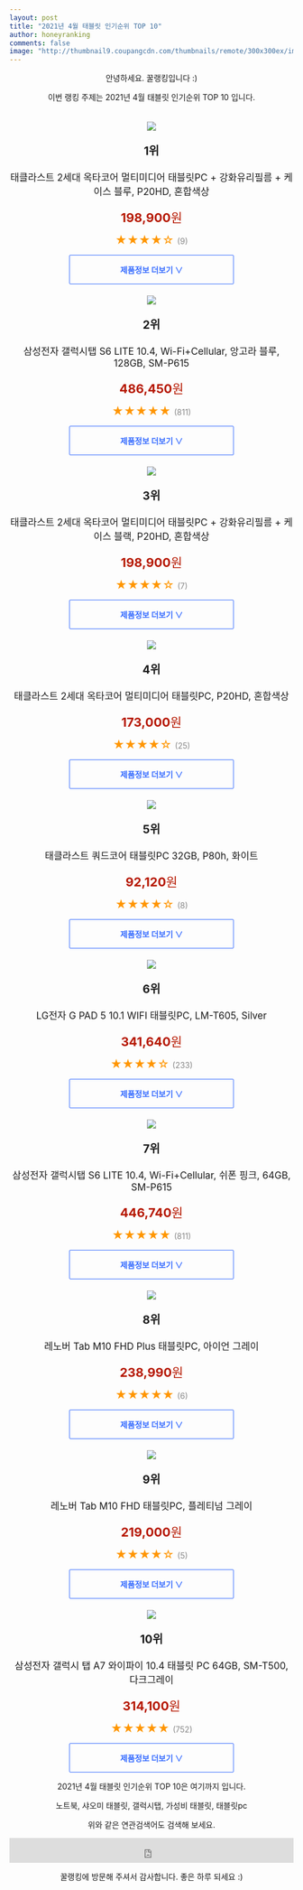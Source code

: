 ```yaml
--- 
layout: post 
title: "2021년 4월 태블릿 인기순위 TOP 10" 
author: honeyranking 
comments: false 
image: "http://thumbnail9.coupangcdn.com/thumbnails/remote/300x300ex/image/rs_quotation_api/lsf9tvra/f912fa73bf624a03886874a27c875c50.jpg" 
--- 
```

<p style="text-align: center;">안녕하세요. 꿀랭킹입니다 :)</p> <p style="text-align: center;">이번 랭킹 주제는 2021년 4월 태블릿 인기순위 TOP 10 입니다.</p><center><img src="http://thumbnail9.coupangcdn.com/thumbnails/remote/300x300ex/image/rs_quotation_api/lsf9tvra/f912fa73bf624a03886874a27c875c50.jpg" style="margin-top:20px" /></center> <p style="text-align: center; font-size: 20px"><b>1위</b></p> <p style="text-align: center; font-size: 17px">태클라스트 2세대 옥타코어 멀티미디어 태블릿PC + 강화유리필름 + 케이스 블루, P20HD, 혼합색상</p> <p style="text-align: center;"><span style="color: #b61800; font-size: 22px;"><b>198,900</b>원</span></p> <p style="text-align: center;"><span style="color: #ff9600; font-size: 20px;">★★★★☆ </span><span style="color: #878787;">(9)</span></p> <center><a href="https://coupa.ng/bUTlsJ"> <div style="font-size: 14px; display: inline-block; padding: 15px 90px; color: #346aff; border-radius: 2px; border: 1px solid #346aff; cursor: pointer;"><b>제품정보 더보기 &or;</b></div> </a></center><center><img src="http://thumbnail7.coupangcdn.com/thumbnails/remote/300x300ex/image/retail/images/2020/04/20/16/6/0fda236f-a313-4396-a3b9-ffa3989fe535.jpg" style="margin-top:20px" /></center> <p style="text-align: center; font-size: 20px"><b>2위</b></p> <p style="text-align: center; font-size: 17px">삼성전자 갤럭시탭 S6 LITE 10.4, Wi-Fi+Cellular, 앙고라 블루, 128GB, SM-P615</p> <p style="text-align: center;"><span style="color: #b61800; font-size: 22px;"><b>486,450</b>원</span></p> <p style="text-align: center;"><span style="color: #ff9600; font-size: 20px;">★★★★★ </span><span style="color: #878787;">(811)</span></p> <center><a href="https://coupa.ng/bUTlsM"> <div style="font-size: 14px; display: inline-block; padding: 15px 90px; color: #346aff; border-radius: 2px; border: 1px solid #346aff; cursor: pointer;"><b>제품정보 더보기 &or;</b></div> </a></center><center><img src="http://thumbnail6.coupangcdn.com/thumbnails/remote/300x300ex/image/rs_quotation_api/7vwjboap/dbc6077f9ede4385bde0887f9e8e3673.jpg" style="margin-top:20px" /></center> <p style="text-align: center; font-size: 20px"><b>3위</b></p> <p style="text-align: center; font-size: 17px">태클라스트 2세대 옥타코어 멀티미디어 태블릿PC + 강화유리필름 + 케이스 블랙, P20HD, 혼합색상</p> <p style="text-align: center;"><span style="color: #b61800; font-size: 22px;"><b>198,900</b>원</span></p> <p style="text-align: center;"><span style="color: #ff9600; font-size: 20px;">★★★★☆ </span><span style="color: #878787;">(7)</span></p> <center><a href="https://coupa.ng/bUTlsN"> <div style="font-size: 14px; display: inline-block; padding: 15px 90px; color: #346aff; border-radius: 2px; border: 1px solid #346aff; cursor: pointer;"><b>제품정보 더보기 &or;</b></div> </a></center><center><img src="http://thumbnail10.coupangcdn.com/thumbnails/remote/300x300ex/image/rs_quotation_api/1ew729qd/cbe8663e75804c9b81a537068018b741.jpg" style="margin-top:20px" /></center> <p style="text-align: center; font-size: 20px"><b>4위</b></p> <p style="text-align: center; font-size: 17px">태클라스트 2세대 옥타코어 멀티미디어 태블릿PC, P20HD, 혼합색상</p> <p style="text-align: center;"><span style="color: #b61800; font-size: 22px;"><b>173,000</b>원</span></p> <p style="text-align: center;"><span style="color: #ff9600; font-size: 20px;">★★★★☆ </span><span style="color: #878787;">(25)</span></p> <center><a href="https://coupa.ng/bUTlsP"> <div style="font-size: 14px; display: inline-block; padding: 15px 90px; color: #346aff; border-radius: 2px; border: 1px solid #346aff; cursor: pointer;"><b>제품정보 더보기 &or;</b></div> </a></center><center><img src="http://thumbnail10.coupangcdn.com/thumbnails/remote/300x300ex/image/rs_quotation_api/uievhfwu/78a6ec427f154e5bbc26648372813aa0.jpg" style="margin-top:20px" /></center> <p style="text-align: center; font-size: 20px"><b>5위</b></p> <p style="text-align: center; font-size: 17px">태클라스트 쿼드코어 태블릿PC 32GB, P80h, 화이트</p> <p style="text-align: center;"><span style="color: #b61800; font-size: 22px;"><b>92,120</b>원</span></p> <p style="text-align: center;"><span style="color: #ff9600; font-size: 20px;">★★★★☆ </span><span style="color: #878787;">(8)</span></p> <center><a href="https://coupa.ng/bUTlsU"> <div style="font-size: 14px; display: inline-block; padding: 15px 90px; color: #346aff; border-radius: 2px; border: 1px solid #346aff; cursor: pointer;"><b>제품정보 더보기 &or;</b></div> </a></center><center><img src="http://thumbnail6.coupangcdn.com/thumbnails/remote/300x300ex/image/retail/images/648661674875302-977c1422-517e-4a47-b146-e312e13af5da.jpg" style="margin-top:20px" /></center> <p style="text-align: center; font-size: 20px"><b>6위</b></p> <p style="text-align: center; font-size: 17px">LG전자 G PAD 5 10.1 WIFI 태블릿PC, LM-T605, Silver</p> <p style="text-align: center;"><span style="color: #b61800; font-size: 22px;"><b>341,640</b>원</span></p> <p style="text-align: center;"><span style="color: #ff9600; font-size: 20px;">★★★★☆ </span><span style="color: #878787;">(233)</span></p> <center><a href="https://coupa.ng/bUTlsW"> <div style="font-size: 14px; display: inline-block; padding: 15px 90px; color: #346aff; border-radius: 2px; border: 1px solid #346aff; cursor: pointer;"><b>제품정보 더보기 &or;</b></div> </a></center><center><img src="http://thumbnail6.coupangcdn.com/thumbnails/remote/300x300ex/image/retail/images/2020/04/20/16/1/0bade7a4-c1ae-4c66-993b-93b0cde5178d.jpg" style="margin-top:20px" /></center> <p style="text-align: center; font-size: 20px"><b>7위</b></p> <p style="text-align: center; font-size: 17px">삼성전자 갤럭시탭 S6 LITE 10.4, Wi-Fi+Cellular, 쉬폰 핑크, 64GB, SM-P615</p> <p style="text-align: center;"><span style="color: #b61800; font-size: 22px;"><b>446,740</b>원</span></p> <p style="text-align: center;"><span style="color: #ff9600; font-size: 20px;">★★★★★ </span><span style="color: #878787;">(811)</span></p> <center><a href="https://coupa.ng/bUTls0"> <div style="font-size: 14px; display: inline-block; padding: 15px 90px; color: #346aff; border-radius: 2px; border: 1px solid #346aff; cursor: pointer;"><b>제품정보 더보기 &or;</b></div> </a></center><center><img src="http://thumbnail8.coupangcdn.com/thumbnails/remote/300x300ex/image/retail/images/2020/11/24/13/3/e82f989f-4cdf-4232-9785-52b342af18fa.jpg" style="margin-top:20px" /></center> <p style="text-align: center; font-size: 20px"><b>8위</b></p> <p style="text-align: center; font-size: 17px">레노버 Tab M10 FHD Plus 태블릿PC, 아이언 그레이</p> <p style="text-align: center;"><span style="color: #b61800; font-size: 22px;"><b>238,990</b>원</span></p> <p style="text-align: center;"><span style="color: #ff9600; font-size: 20px;">★★★★★ </span><span style="color: #878787;">(6)</span></p> <center><a href="https://coupa.ng/bUTls3"> <div style="font-size: 14px; display: inline-block; padding: 15px 90px; color: #346aff; border-radius: 2px; border: 1px solid #346aff; cursor: pointer;"><b>제품정보 더보기 &or;</b></div> </a></center><center><img src="http://thumbnail6.coupangcdn.com/thumbnails/remote/300x300ex/image/retail/images/2020/11/24/13/5/c9c46892-dd75-4092-be4a-8db5449e1bc3.jpg" style="margin-top:20px" /></center> <p style="text-align: center; font-size: 20px"><b>9위</b></p> <p style="text-align: center; font-size: 17px">레노버 Tab M10 FHD 태블릿PC, 플레티넘 그레이</p> <p style="text-align: center;"><span style="color: #b61800; font-size: 22px;"><b>219,000</b>원</span></p> <p style="text-align: center;"><span style="color: #ff9600; font-size: 20px;">★★★★☆ </span><span style="color: #878787;">(5)</span></p> <center><a href="https://coupa.ng/bUTls4"> <div style="font-size: 14px; display: inline-block; padding: 15px 90px; color: #346aff; border-radius: 2px; border: 1px solid #346aff; cursor: pointer;"><b>제품정보 더보기 &or;</b></div> </a></center><center><img src="http://thumbnail10.coupangcdn.com/thumbnails/remote/300x300ex/image/retail/images/2020/10/05/13/7/296df017-6c79-41c6-aca3-33b6dfd9f820.jpg" style="margin-top:20px" /></center> <p style="text-align: center; font-size: 20px"><b>10위</b></p> <p style="text-align: center; font-size: 17px">삼성전자 갤럭시 탭 A7 와이파이 10.4 태블릿 PC 64GB, SM-T500, 다크그레이</p> <p style="text-align: center;"><span style="color: #b61800; font-size: 22px;"><b>314,100</b>원</span></p> <p style="text-align: center;"><span style="color: #ff9600; font-size: 20px;">★★★★★ </span><span style="color: #878787;">(752)</span></p> <center><a href="https://coupa.ng/bUTls6"> <div style="font-size: 14px; display: inline-block; padding: 15px 90px; color: #346aff; border-radius: 2px; border: 1px solid #346aff; cursor: pointer;"><b>제품정보 더보기 &or;</b></div> </a></center> <p style="text-align: center;"> </p> <p style="text-align: center;"> </p> <p style="text-align: center;">2021년 4월 태블릿 인기순위 TOP 10은 여기까지 입니다.</p> <p style="text-align: center;">노트북, 샤오미 태블릿, 갤럭시탭, 가성비 태블릿, 태블릿pc</p> <p style="text-align: center;">위와 같은 연관검색어도 검색해 보세요.</p> <iframe src="https://coupa.ng/bSaIdo" width="100%" height="44" frameborder="0" scrolling="no" referrerpolicy="unsafe-url"></iframe> <p style="text-align: center;">꿀랭킹에 방문해 주셔서 감사합니다. 좋은 하루 되세요 :)</p>
